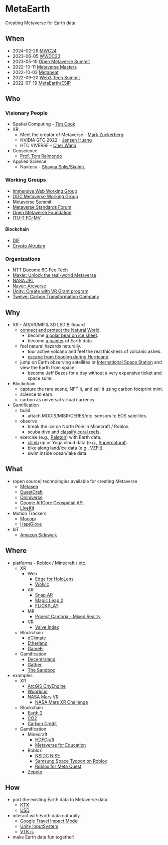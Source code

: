 # MetaEarth

Creating Metaverse for Earth data

## When
* 2024-02-26 [MWC24](https://www.mwcbarcelona.com)
* 2023-06-05 [WWDC23](https://developer.apple.com/wwdc23/)
* 2023-05-10 [Open Metaverse Summit](https://events.linuxfoundation.org/open-source-summit-north-america/about/open-metaverse-summit/)
* 2022-10-11 [Metaverse Masters](https://metaverse-masters.devpost.com)
* 2022-10-03 [Metabeat](https://metabeat.venturebeat.com/)
* 2022-09-20 [Web3 Tech Summit](https://events.geekle.us/web3/)
* 2022-07-19 [MetaEarth/ESIP](https://2022esipjulymeeting.sched.com/event/12esg/metaverse-metaearth)

## Who
### Visionary People
* Spatial Computing - [Tim Cook](https://www.youtube.com/watch?v=To5LO3UR--I)
* XR
  * Meet the creator of Metaverse - [Mark Zuckerberg](https://www.youtube.com/watch?v=gElfIo6uw4g)
  * NVIDIA GTC 2022 - [Jensen Huang](https://www.youtube.com/watch?v=39ubNuxnrK8)
  * HTC VIVERSE - [Cher Wang](https://youtu.be/0DylYVxgyOM)
* Geoscience
  * [Prof. Tom Raimondo](https://www.youtube.com/watch?v=D276qn4PDzo)
* Applied Science
  * Navteca - [Shayna Solis/Skolnik](https://www.youtube.com/watch?v=Ef8j6hYbnFE)

### Working Groups
* [Immersive Web Working Group](https://www.w3.org/immersive-web/)
* [OGC Metaverse Working Group](https://www.ogc.org/projects/groups/geo4metaverse)
* [Metaverse Summit](https://metaverse-summit.org/)
* [Metaverse Standards Forum](https://metaverse-standards.org/)
* [Open Metaverse Foundation](https://www.openmv.org)
* [ITU-T FG-MV](https://www.itu.int/en/ITU-T/focusgroups/mv/Pages/default.aspx)

#### Blockchain
* [DIF](https://identity.foundation/)
* [Crypto Altruism](https://www.cryptoaltruism.org/)

### Organizations
* [NTT Docomo 6G Fee Tech](https://www.youtube.com/watch?v=QdAQJbtT4hw)
* [Maxar: Unlock the real-world Metaverse](https://www.youtube.com/watch?v=yoXU5OWB08M)
* [NASA JPL]( https://www.nasa.gov/sites/default/files/atoms/files/504888_-_apr-jun_2022_it_talk_design.pdf)
* [Naver: Arcverse](https://www.youtube.com/watch?v=CeW8tuzxg2Y)
* [Unity: Create with VR Grant program](https://unity.com/grants/create-with-vr)
* [Twelve: Carbon Transformation Company](https://www.twelve.co/)

## Why
* XR - AR/VR/MR & 3D LED Billboard
  * [connect and protect the Natural World](https://ssir.org/articles/entry/using_the_metaverse_to_connect_and_protect_the_natural_world).
    * become [a polar bear on ice sheet](https://www.youtube.com/watch?v=0nUA9aq5Gpk).
    * become [a painter](https://vermillion-vr.com/) of Earth data.
  * feel natural hazards naturally.
    * tour active volcano and feel the real thickness of volcanic ashes.
    * [escape from flooding during Hurricane](https://agu2022fallmeeting-agu.ipostersessions.com/Default.aspx?s=B7-69-4F-D8-BF-8E-AE-1F-D3-F8-3C-C7-84-53-65-64).
  * jump on Earth observing satellites or [International Space Station](https://www.oculus.com/experiences/quest/3006696236087408) and view the Earth from space.
    * become Jeff Bezos for a day without a very expensive ticket and space suite.
* Blockchain
  * capture the rare scene, NFT it, and sell it using carbon footprint mint.
  * science to earn.
  * carbon as universal virtual currency
* Gamification
  * build
    * attach MODIS/MISR/CERES/etc. sensors to EOS satellites. 
  * observe
    * break the ice on North Pole in Minecraft / Roblox.
    * scuba dive and [classify coral reefs](http://nemonet.info/).
  * exercise (e.g., [Peleton](https://www.onepeloton.com/bike/lanebreak)) with Earth data.
    * [climb](https://www.oculus.com/experiences/quest/2617233878395214/) up or Yoga cloud data (e.g., [Supernatural](https://www.getsupernatural.com/)).
    * bike along land/ice data (e.g., [VZFit](https://www.youtube.com/watch?v=dVHBlhzPkGk)).
    * swim inside ocean/lake data.
    
## What
* (open source) technologies available for creating Metaverse
  * [Metaseq](https://github.com/facebookresearch/metaseq)
  * [QuestCraft](https://github.com/QuestCraftPlusPlus/QuestCraft)
  * [Omniverse](https://www.nvidia.com/en-us/omniverse/)
  * [Google ARCore Geospatial API](https://developers.google.com/ar/develop/geospatial)
  * [LiveKit](https://github.com/livekit/livekit)
* Motion Trackers
  * [Mocopi](https://www.engadget.com/sony-mocopi-movement-tracker-metaverse-avatars-131721036.html)
  * [HaptGlove](https://cde.nus.edu.sg/novel-vr-glove-brings-realistic-sense-of-touch-to-metaverse/)
* IoT
  * [Amazon Sidewalk](https://www.amazon.com/Amazon-Sidewalk/)

## Where
* platforms - Roblox / Minecraft / etc.
  * XR
    * Web 
      * [Edge for HoloLens](https://docs.microsoft.com/en-us/hololens/hololens-new-edge)
      * [Wolvic](https://wolvic.com/)
    * AR
      * [Snap AR](https://ar.snap.com/)
      * [Magic Leap 2](https://www.magicleap.com/en-us/)
      * [FLICKPLAY](https://www.flickplay.co)
    * MR
      * [Project Cambria - Mixed Reality](https://www.youtube.com/watch?v=tgJ7m0Phd64)
    * VR
      * [Valve Index](https://www.valvesoftware.com/en/index)
  * Blockchain
    * [dClimate](https://www.dclimate.net/)
    * [Etherland](https://etherland.world/marketplace/)
    * [GameFi](https://gamefi.org/metaverse)
  * Gamification
    * [Decentraland](https://decentraland.org/)
    * [Gather](https://www.gather.town/socials)
    * [The Sandbox](https://www.sandbox.game/en/)
* examples
  * XR
    * [ArcGIS CityEngine](https://www.esri.com/en-us/arcgis/products/arcgis-cityengine/overview)
    * [Woorld.io](https://www.wooorld.io/)
    * [NASA Mars VR](https://accessmars.withgoogle.com/)
      * [NASA Mars XR Challenge](https://www.herox.com/MarsXR)
  * Blockchain
    * [Earth 2](https://earth2.io/)
    * [CO2](https://co2-1-0.io/)
    * [Carbon Credit](https://www.corteva.us/products-and-solutions/digital-solutions/carbon.html)
  * Gamification
    * Minecraft
      * [HDFCraft](http://hyoklee.github.io/HDFCRAFT/)
      * [Metaverse for Education](https://www.youtube.com/watch?v=ZTp5mK3sLRc)
    * Roblox
      * [NSIDC NISE](https://www.roblox.com/games/10639189643/NSIDC-NISE)
      * [Samsung Space Tycoon on Roblox](https://www.youtube.com/watch?v=IdIrDuK6ZUM)
      * [Roblox for Meta Quest](https://www.meta.com/experiences/5804350719675181/)
    * [Zepeto](https://zepeto.me/)

## How
* port the existing Earth data to Metaverse data.
  * [KTX](https://www.khronos.org/ktx/) 
  * [USD](https://developer.nvidia.com/usd)
* interact with Earth data naturally.
  * [Google Travel Impact Model](https://github.com/google/travel-impact-model)
  * [Unity InputSystem](https://github.com/Unity-Technologies/InputSystem)
  * [VTK.js](https://www.kitware.com/create-medical-visualizations-on-augmented-reality-headsets-with-vtk-js/)
* make Earth data fun together!

